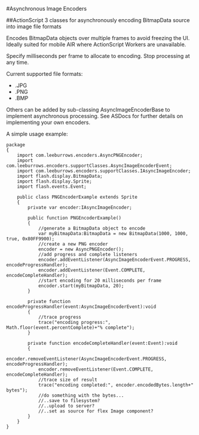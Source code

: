 #Asynchronous Image Encoders

##ActionScript 3 classes for asynchronously encoding BitmapData source into image file formats

Encodes BitmapData objects over multiple frames to avoid freezing the UI. Ideally suited for mobile AIR where ActionScript Workers are unavailable.

Specify milliseconds per frame to allocate to encoding. Stop processing at any time.

Current supported file formats:

* .JPG
* .PNG
* .BMP

Others can be added by sub-classing AsyncImageEncoderBase to implement asynchronous processing.
See ASDocs for further details on implementing your own encoders.


A simple usage example:

	package
	{
		import com.leeburrows.encoders.AsyncPNGEncoder;
		import com.leeburrows.encoders.supportClasses.AsyncImageEncoderEvent;
		import com.leeburrows.encoders.supportClasses.IAsyncImageEncoder;
		import flash.display.BitmapData;
		import flash.display.Sprite;
		import flash.events.Event;
	
		public class PNGEncoderExample extends Sprite
		{
			private var encoder:IAsyncImageEncoder;
	
			public function PNGEncoderExample()
			{
				//generate a BitmapData object to encode
				var myBitmapData:BitmapData = new BitmapData(1000, 1000, true, 0x80FF9900);
				//create a new PNG encoder
				encoder = new AsyncPNGEncoder();
				//add progress and complete listeners
				encoder.addEventListener(AsyncImageEncoderEvent.PROGRESS, encodeProgressHandler);
				encoder.addEventListener(Event.COMPLETE, encodeCompleteHandler);
				//start encoding for 20 milliseconds per frame
				encoder.start(myBitmapData, 20);
			}
	
			private function encodeProgressHandler(event:AsyncImageEncoderEvent):void
			{
				//trace progress
				trace("encoding progress:", Math.floor(event.percentComplete)+"% complete");
			}
	
			private function encodeCompleteHandler(event:Event):void
			{
				encoder.removeEventListener(AsyncImageEncoderEvent.PROGRESS, encodeProgressHandler);
				encoder.removeEventListener(Event.COMPLETE, encodeCompleteHandler);
				//trace size of result
				trace("encoding completed:", encoder.encodedBytes.length+" bytes");
				//do something with the bytes...
				//..save to filesystem?
				//..upload to server?
				//..set as source for flex Image component?
			}
		}
	}